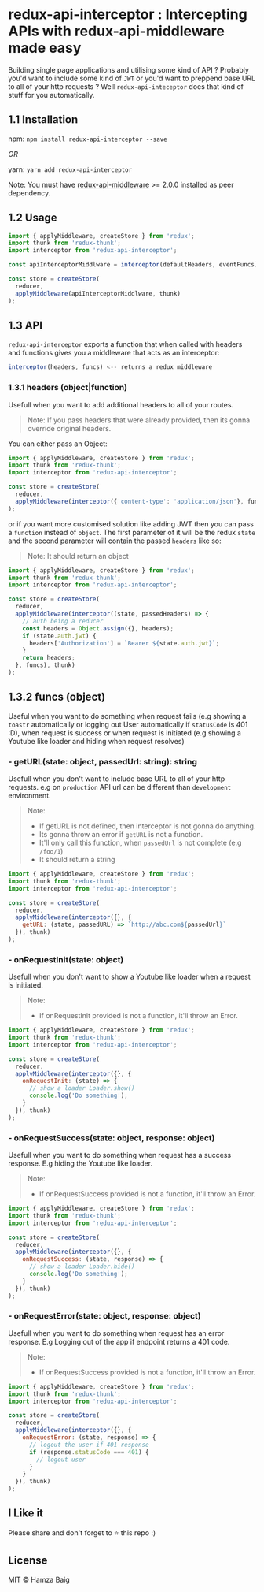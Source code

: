 # redux-api-interceptor : Intercepting APIs with redux-api-middleware made easy

Building single page applications and utilising some kind of API ? Probably you'd want to 
include some kind of `JWT` or you'd want to preppend base URL to all of your http requests ?
Well `redux-api-inteceptor` does that kind of stuff for you automatically.

## 1.1 Installation
npm: `npm install redux-api-interceptor --save`

*OR*

yarn: `yarn add redux-api-interceptor`

Note: You must have [redux-api-middleware](https://github.com/agraboso/redux-api-middleware) >= 2.0.0 installed as peer dependency.

## 1.2 Usage
```js
import { applyMiddleware, createStore } from 'redux';
import thunk from 'redux-thunk';
import interceptor from 'redux-api-interceptor';

const apiInterceptorMiddlware = interceptor(defaultHeaders, eventFuncs);

const store = createStore(
  reducer,
  applyMiddleware(apiInterceptorMiddlware, thunk)
);
```


## 1.3 API

`redux-api-interceptor` exports a function that when called with headers and functions gives you a middleware that acts as an interceptor:

```js
interceptor(headers, funcs) <-- returns a redux middleware
```
### 1.3.1 headers (object|function)

Usefull when you want to add additional headers to all of your routes.

> Note: If you pass headers that were already provided, then its gonna override original headers.

You can either pass an Object:

```js
import { applyMiddleware, createStore } from 'redux';
import thunk from 'redux-thunk';
import interceptor from 'redux-api-interceptor';

const store = createStore(
  reducer,
  applyMiddleware(interceptor({'content-type': 'application/json'}, funcs), thunk)
);
```

or if you want more customised solution like adding JWT then you can pass a `function` instead of `object`. The first parameter of it will be the redux `state` and the second parameter will
contain the passed `headers` like so:

> Note: It should return an object

```js
import { applyMiddleware, createStore } from 'redux';
import thunk from 'redux-thunk';
import interceptor from 'redux-api-interceptor';

const store = createStore(
  reducer,
  applyMiddleware(interceptor((state, passedHeaders) => {
    // auth being a reducer
    const headers = Object.assign({}, headers);
    if (state.auth.jwt) {
      headers['Authorization'] = `Bearer ${state.auth.jwt}`;
    }
    return headers;
  }, funcs), thunk)
);
```

## 1.3.2 funcs (object)

Useful when you want to do something when request fails (e.g showing a `toastr` automatically or logging out User automatically if `statusCode` is 401 :D), when request is success or when request is initiated (e.g showing a Youtube like loader and hiding when request resolves)

### - getURL(state: object, passedUrl: string): string

Usefull when you don't want to include base URL to all of your http requests. e.g on `production` API url can be different than `development` environment.

> Note: 
>  - If getURL is not defined, then interceptor is not gonna do anything.
>  - Its gonna throw an error if `getURL` is not a function.
>  - It'll only call this function, when `passedUrl` is not complete (e.g `/foo/1`)
>  - It should return a string


```js
import { applyMiddleware, createStore } from 'redux';
import thunk from 'redux-thunk';
import interceptor from 'redux-api-interceptor';

const store = createStore(
  reducer,
  applyMiddleware(interceptor({}, {
    getURL: (state, passedURL) => `http://abc.com${passedUrl}`
  }), thunk)
);
```

### - onRequestInit(state: object)

Usefull when you don't want to show a Youtube like loader when a request is initiated.

> Note: 
> - If onRequestInit provided is not a function, it'll throw an Error.

```js
import { applyMiddleware, createStore } from 'redux';
import thunk from 'redux-thunk';
import interceptor from 'redux-api-interceptor';

const store = createStore(
  reducer,
  applyMiddleware(interceptor({}, {
    onRequestInit: (state) => {
      // show a loader Loader.show()
   	  console.log('Do something');
    }
  }), thunk)
);
```

### - onRequestSuccess(state: object, response: object)

Usefull when you want to do something when request has a success response. E.g hiding the Youtube like loader.

> Note: 
> - If onRequestSuccess provided is not a function, it'll throw an Error.

```js
import { applyMiddleware, createStore } from 'redux';
import thunk from 'redux-thunk';
import interceptor from 'redux-api-interceptor';

const store = createStore(
  reducer,
  applyMiddleware(interceptor({}, {
    onRequestSuccess: (state, response) => {
      // show a loader Loader.hide()
   	  console.log('Do something');
    }
  }), thunk)
);
```

### - onRequestError(state: object, response: object)

Usefull when you want to do something when request has an error response. E.g Logging out of the app if endpoint returns a 401 code.

> Note: 
> - If onRequestSuccess provided is not a function, it'll throw an Error.

```js
import { applyMiddleware, createStore } from 'redux';
import thunk from 'redux-thunk';
import interceptor from 'redux-api-interceptor';

const store = createStore(
  reducer,
  applyMiddleware(interceptor({}, {
    onRequestError: (state, response) => {
      // logout the user if 401 response
      if (response.statusCode === 401) {
        // logout user
      }
    }
  }), thunk)
);
```

## I Like it

Please share and don't forget to ⭐️ this repo :)

## License

MIT © Hamza Baig